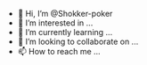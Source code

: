 - 👋 Hi, I’m @Shokker-poker
- 👀 I’m interested in ...
- 🌱 I’m currently learning ...
- 💞️ I’m looking to collaborate on ...
- 📫 How to reach me ...

<!---
Shokker-poker/Shokker-poker is a ✨ special ✨ repository because its `README.md` (this file) appears on your GitHub profile.
You can click the Preview link to take a look at your changes.
--->
